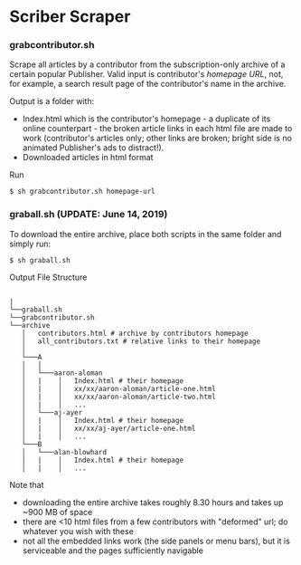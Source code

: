 # Scriber Scraper

### grabcontributor.sh

Scrape all articles by a contributor from the subscription-only archive of a certain popular Publisher. Valid input is contributor's *homepage URL*, not, for example, a search result page of the contributor's name in the archive.

Output is a folder with:
- Index.html which is the contributor's homepage - a duplicate of its online counterpart - the broken article links in each html file are made to work (contributor's articles only; other links are broken; bright side is no animated Publisher's ads to distract!).
- Downloaded articles in html format

Run
```
$ sh grabcontributor.sh homepage-url
```



### graball.sh (UPDATE: June 14, 2019)

To download the entire archive, place both scripts in the same folder and simply run:
```
$ sh graball.sh
```

Output File Structure
```

|
└──graball.sh
└──grabcontributor.sh
└──archive
   │   contributors.html # archive by contributors homepage
   │   all_contributors.txt # relative links to their homepage    
   │ 
   └───A
   │   │
   │   └───aaron-aloman
   │   |    │   Index.html # their homepage
   │   |    │   xx/xx/aaron-aloman/article-one.html
   │   |    │   xx/xx/aaron-aloman/article-two.html
   │   |    │   ...
   │   └───aj-ayer
   │   |    │   Index.html # their homepage
   │   |    │   xx/xx/aj-ayer/article-one.html
   │   |    │   ...
   └───B
   │   └───alan-blowhard
   │   |    │   Index.html # their homepage
   │   |    │   ...
```

Note that 
- downloading the entire archive takes roughly 8.30 hours and takes up ~900 MB of space
- there are <10 html files from a few contributors with "deformed" url; do whatever you wish with these
- not all the embedded links work (the side panels or menu bars), but it is serviceable and the pages sufficiently navigable
